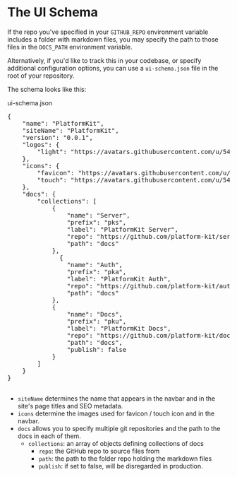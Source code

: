 # The UI Schema 

If the repo you've specified in your `GITHUB_REPO` environment variable includes a folder with markdown files, you may specify the path to those files in the `DOCS_PATH` environment variable.

Alternatively, if you'd like to track this in your codebase, or specify additional configuration options, you can use a `ui-schema.json` file in the root of your repository.

The schema looks like this:

<div class="card api-schema-card bg-dark br-5">
<div class="card-header text-light"><span class="o-50">ui-schema.json</span></div>
<div class="card-body">
<pre class="text-light mb-0">
{
    "name": "PlatformKit",
    "siteName": "PlatformKit",
    "version": "0.0.1",
    "logos": {
        "light": "https://avatars.githubusercontent.com/u/54647524?v=4"
    },
    "icons": {
        "favicon": "https://avatars.githubusercontent.com/u/54647524?v=4",
        "touch": "https://avatars.githubusercontent.com/u/54647524?v=4"
    },
    "docs": {
        "collections": [
            {
                "name": "Server",
                "prefix": "pks",
                "label": "PlatformKit Server",
                "repo": "https://github.com/platform-kit/server",
                "path": "docs"
            },
              {
                "name": "Auth",
                "prefix": "pka",
                "label": "PlatformKit Auth",
                "repo": "https://github.com/platform-kit/auth",
                "path": "docs"
            },
            {                
                "name": "Docs",
                "prefix": "pku",
                "label": "PlatformKit Docs",
                "repo": "https://github.com/platform-kit/docs",
                "path": "docs",
                "publish": false
            }
        ]
    }
}

</pre>
</div>
</div>

- `siteName` determines the name that appears in the navbar and in the site's page titles and SEO metadata.
- `icons` determine the images used for favicon / touch icon and in the navbar.
- `docs` allows you to specify multiple git repositories and the path to the docs in each of them.
  - `collections`: an array of objects defining collections of docs
    - `repo`: the GitHub repo to source files from
    - `path`: the path to the folder repo holding the markdown files
    - `publish`: if set to false, will be disregarded in production.